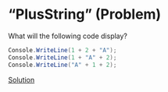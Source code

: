 # “PlusString” (Problem)
What will the following code display?
```cs
Console.WriteLine(1 + 2 + "A");
Console.WriteLine(1 + "A" + 2);
Console.WriteLine("A" + 1 + 2);
```
[Solution](./PlusString-A.md)
